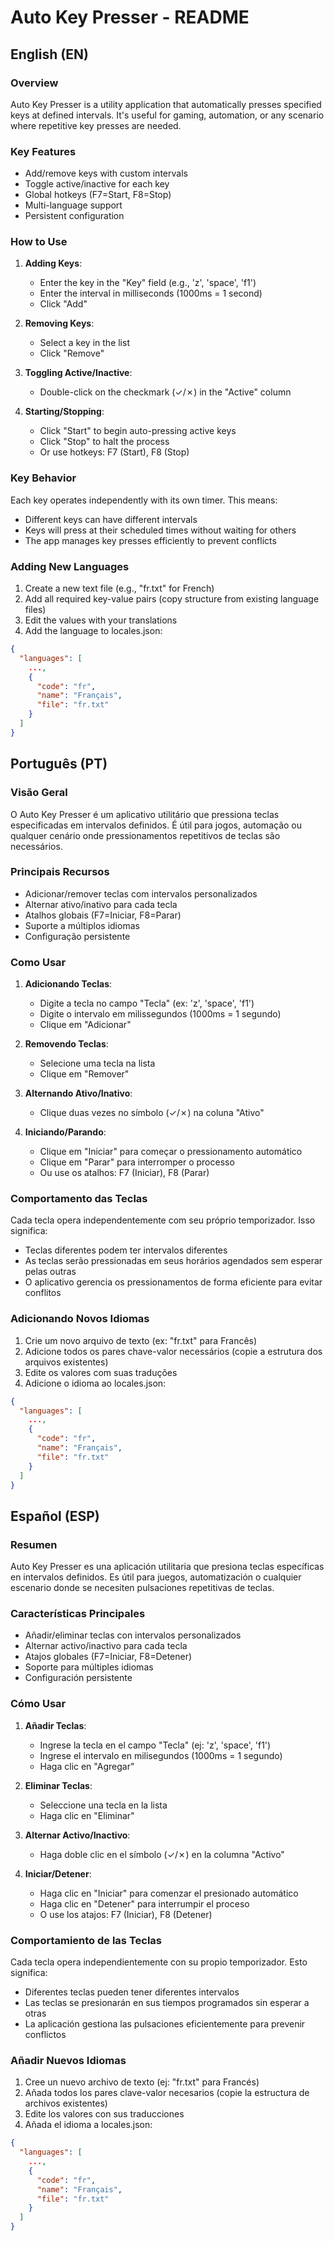 # Auto Key Presser - README

## English (EN)

### Overview
Auto Key Presser is a utility application that automatically presses specified keys at defined intervals. It's useful for gaming, automation, or any scenario where repetitive key presses are needed.

### Key Features
- Add/remove keys with custom intervals
- Toggle active/inactive for each key
- Global hotkeys (F7=Start, F8=Stop)
- Multi-language support
- Persistent configuration

### How to Use
1. **Adding Keys**:
   - Enter the key in the "Key" field (e.g., 'z', 'space', 'f1')
   - Enter the interval in milliseconds (1000ms = 1 second)
   - Click "Add"

2. **Removing Keys**:
   - Select a key in the list
   - Click "Remove"

3. **Toggling Active/Inactive**:
   - Double-click on the checkmark (✓/✗) in the "Active" column

4. **Starting/Stopping**:
   - Click "Start" to begin auto-pressing active keys
   - Click "Stop" to halt the process
   - Or use hotkeys: F7 (Start), F8 (Stop)

### Key Behavior
Each key operates independently with its own timer. This means:
- Different keys can have different intervals
- Keys will press at their scheduled times without waiting for others
- The app manages key presses efficiently to prevent conflicts

### Adding New Languages
1. Create a new text file (e.g., "fr.txt" for French)
2. Add all required key-value pairs (copy structure from existing language files)
3. Edit the values with your translations
4. Add the language to locales.json:
```json
{
  "languages": [
    ...,
    {
      "code": "fr",
      "name": "Français",
      "file": "fr.txt"
    }
  ]
}
```

## Português (PT)

### Visão Geral
O Auto Key Presser é um aplicativo utilitário que pressiona teclas especificadas em intervalos definidos. É útil para jogos, automação ou qualquer cenário onde pressionamentos repetitivos de teclas são necessários.

### Principais Recursos
- Adicionar/remover teclas com intervalos personalizados
- Alternar ativo/inativo para cada tecla
- Atalhos globais (F7=Iniciar, F8=Parar)
- Suporte a múltiplos idiomas
- Configuração persistente

### Como Usar
1. **Adicionando Teclas**:
   - Digite a tecla no campo "Tecla" (ex: 'z', 'space', 'f1')
   - Digite o intervalo em milissegundos (1000ms = 1 segundo)
   - Clique em "Adicionar"

2. **Removendo Teclas**:
   - Selecione uma tecla na lista
   - Clique em "Remover"

3. **Alternando Ativo/Inativo**:
   - Clique duas vezes no símbolo (✓/✗) na coluna "Ativo"

4. **Iniciando/Parando**:
   - Clique em "Iniciar" para começar o pressionamento automático
   - Clique em "Parar" para interromper o processo
   - Ou use os atalhos: F7 (Iniciar), F8 (Parar)

### Comportamento das Teclas
Cada tecla opera independentemente com seu próprio temporizador. Isso significa:
- Teclas diferentes podem ter intervalos diferentes
- As teclas serão pressionadas em seus horários agendados sem esperar pelas outras
- O aplicativo gerencia os pressionamentos de forma eficiente para evitar conflitos

### Adicionando Novos Idiomas
1. Crie um novo arquivo de texto (ex: "fr.txt" para Francês)
2. Adicione todos os pares chave-valor necessários (copie a estrutura dos arquivos existentes)
3. Edite os valores com suas traduções
4. Adicione o idioma ao locales.json:
```json
{
  "languages": [
    ...,
    {
      "code": "fr",
      "name": "Français",
      "file": "fr.txt"
    }
  ]
}
```

## Español (ESP)

### Resumen
Auto Key Presser es una aplicación utilitaria que presiona teclas específicas en intervalos definidos. Es útil para juegos, automatización o cualquier escenario donde se necesiten pulsaciones repetitivas de teclas.

### Características Principales
- Añadir/eliminar teclas con intervalos personalizados
- Alternar activo/inactivo para cada tecla
- Atajos globales (F7=Iniciar, F8=Detener)
- Soporte para múltiples idiomas
- Configuración persistente

### Cómo Usar
1. **Añadir Teclas**:
   - Ingrese la tecla en el campo "Tecla" (ej: 'z', 'space', 'f1')
   - Ingrese el intervalo en milisegundos (1000ms = 1 segundo)
   - Haga clic en "Agregar"

2. **Eliminar Teclas**:
   - Seleccione una tecla en la lista
   - Haga clic en "Eliminar"

3. **Alternar Activo/Inactivo**:
   - Haga doble clic en el símbolo (✓/✗) en la columna "Activo"

4. **Iniciar/Detener**:
   - Haga clic en "Iniciar" para comenzar el presionado automático
   - Haga clic en "Detener" para interrumpir el proceso
   - O use los atajos: F7 (Iniciar), F8 (Detener)

### Comportamiento de las Teclas
Cada tecla opera independientemente con su propio temporizador. Esto significa:
- Diferentes teclas pueden tener diferentes intervalos
- Las teclas se presionarán en sus tiempos programados sin esperar a otras
- La aplicación gestiona las pulsaciones eficientemente para prevenir conflictos

### Añadir Nuevos Idiomas
1. Cree un nuevo archivo de texto (ej: "fr.txt" para Francés)
2. Añada todos los pares clave-valor necesarios (copie la estructura de archivos existentes)
3. Edite los valores con sus traducciones
4. Añada el idioma a locales.json:
```json
{
  "languages": [
    ...,
    {
      "code": "fr",
      "name": "Français",
      "file": "fr.txt"
    }
  ]
}
```
